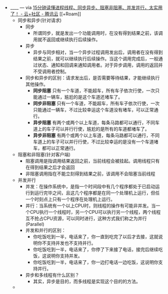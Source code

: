 - ____ — via [15分钟读懂进程线程、同步异步、阻塞非阻塞、并发并行，太实用了！ - 云+社区 - 腾讯云](https://cloud.tencent.com/developer/article/1592939) [[+Roam]]
    - 同步和异步(针对请求)
        - 同步
            - 所谓同步，就是发出一个功能调用时，在没有得到结果之前，该调用就不返回或继续执行后续操作。
        - 异步
            - 异步与同步相对，当一个异步过程调用发出后，调用者在没有得到结果之前，就可以继续执行后续操作。当这个调用完成后，一般通过状态、通知和回调来通知调用者。对于异步调用，调用的返回并不受调用者控制。
        - 同步和异步的区别：请求发出后，是否需要等待结果，才能继续执行其他操作。
            - **同步阻塞** 只有一个车道，不能超车，所有车子依次行使，一次只能通过一辆车，尴尬的是这个车道还堵车了。
            - **同步非阻塞** 只有一个车道，不能超车，所有车子依次行使，一次只能通过一辆车，不过比较幸运这个车道没有堵车，可以正常通行。
            - **异步阻塞** 有两个或两个以上车道，每条马路都可以通行，不同车道上的车子可以并行行使，尴尬的是所有的车道都堵车了。
            - **异步非阻塞** 有两个或两个以上车道，每条马路都可以通行，不同车道上的车子可以并行行使，不过比较幸运的是没有一个车道堵车，都可以正常通行。
    - 阻塞和非阻塞(针对客户端)
        - 阻塞调用是指调用结果返回之前，当前线程会被挂起。调用线程只有在得到结果之后才会返回
        - 非阻塞调用指在不能立刻得到结果之前，该调用不会阻塞当前线程
    - 并发并行
        - 并发：在操作系统中，是指一个时间段中有几个程序都处于已启动运行到运行完毕之间，且这几个程序都是在同一个处理机上运行，但任一个时刻点上只有一个程序在处理机上运行。
        - 并行：当系统有一个以上CPU时，则线程的操作有可能非并发。当一个CPU执行一个线程时，另一个CPU可以执行另一个线程，两个线程互不抢占CPU资源，可以同时进行，这种方式我们称之为并行(Parallel)
        - 并发和并行的区别：
            - 你吃饭吃到一半，电话来了，你一直到吃完了以后才去接，这就说明你不支持并发也不支持并行。
            - 你吃饭吃到一半，电话来了，你停了下来接了电话，接完后继续吃饭，这说明你支持并发。
            - 你吃饭吃到一半，电话来了，你一边打电话一边吃饭，这说明你支持并行。
        - 异步和多线程有什么区别？
            - 其实，异步是目的，而多线程是实现这个目的的方法。
    - 
